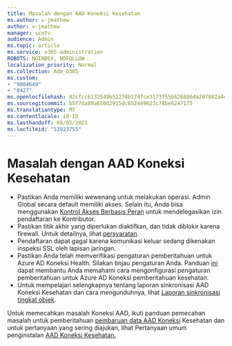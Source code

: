 ```yaml
---
title: Masalah dengan AAD Koneksi Kesehatan
ms.author: v-jmathew
author: v-jmathew
manager: scotv
audience: Admin
ms.topic: article
ms.service: o365-administration
ROBOTS: NOINDEX, NOFOLLOW
localization_priority: Normal
ms.collection: Adm_O365
ms.custom:
- "9004649"
- "8427"
ms.openlocfilehash: 82cfcc6132549b52278b174fce3173f5566268864a207882a4dd639cb8024ee3
ms.sourcegitcommit: b5f7da89a650d2915dc652449623c78be6247175
ms.translationtype: MT
ms.contentlocale: id-ID
ms.lasthandoff: 08/05/2021
ms.locfileid: "53923755"
---
```

# <a name="problem-with-aad-connect-health"></a>Masalah dengan AAD Koneksi Kesehatan

- Pastikan Anda memiliki wewenang untuk melakukan operasi. Admin Global secara default memiliki akses. Selain itu, Anda bisa menggunakan [Kontrol Akses Berbasis Peran](https://docs.microsoft.com/azure/active-directory/connect-health/active-directory-aadconnect-health-operations) untuk mendelegasikan izin pendaftaran ke Kontributor.
- Pastikan titik akhir yang diperlukan diaktifkan, dan tidak diblokir karena firewall. Untuk detailnya, lihat [persyaratan](https://docs.microsoft.com/azure/active-directory/hybrid/how-to-connect-health-agent-install).
- Pendaftaran dapat gagal karena komunikasi keluar sedang dikenakan inspeksi SSL oleh lapisan jaringan.
- Pastikan Anda telah memverifikasi pengaturan pemberitahuan untuk Azure AD Koneksi Health. Silakan tinjau pengaturan Anda. Panduan [ini](https://docs.microsoft.com/azure/active-directory/hybrid/how-to-connect-health-operations) dapat membantu Anda memahami cara mengonfigurasi pengaturan pemberitahuan untuk Azure AD Koneksi pemberitahuan kesehatan.
- Untuk mempelajari selengkapnya tentang laporan sinkronisasi AAD Koneksi Kesehatan dan cara mengunduhnya, lihat [Laporan sinkronisasi tingkat objek](https://docs.microsoft.com/azure/active-directory/hybrid/how-to-connect-health-sync).

Untuk memecahkan masalah Koneksi AAD, ikuti panduan pemecahan masalah untuk pemberitahuan [pembaruan data AAD Koneksi](https://docs.microsoft.com/azure/active-directory/hybrid/how-to-connect-health-data-freshness) Kesehatan dan untuk pertanyaan yang sering diajukan, lihat Pertanyaan umum penginstalan [AAD Koneksi Kesehatan.](https://docs.microsoft.com/azure/active-directory/hybrid/reference-connect-health-faq)
